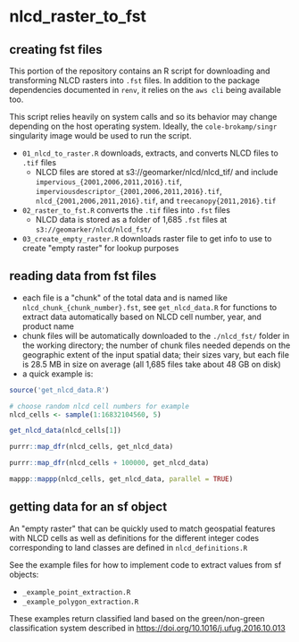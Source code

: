 # nlcd_raster_to_fst

## creating fst files

This portion of the repository contains an R script for downloading and transforming NLCD rasters into `.fst` files. In addition to the package dependencies documented in `renv`, it relies on the `aws cli` being available too.

This script relies heavily on system calls and so its behavior may change depending on the host operating system. Ideally, the `cole-brokamp/singr` singularity image would be used to run the script.

- `01_nlcd_to_raster.R` downloads, extracts, and converts NLCD files to `.tif` files
    - NLCD files are stored at s3://geomarker/nlcd/nlcd_tif/ and include `impervious_{2001,2006,2011,2016}.tif`, `imperviousdescriptor_{2001,2006,2011,2016}.tif`, `nlcd_{2001,2006,2011,2016}.tif`, and `treecanopy{2011,2016}.tif`
- `02_raster_to_fst.R` converts the `.tif` files into `.fst` files
    - NLCD data is stored as a folder of 1,685 `.fst` files at `s3://geomarker/nlcd/nlcd_fst/`
- `03_create_empty_raster.R` downloads raster file to get info to use to create "empty raster" for lookup purposes

## reading data from fst files

- each file is a "chunk" of the total data and is named like `nlcd_chunk_{chunk_number}.fst`, see `get_nlcd_data.R` for functions to extract data automatically based on NLCD cell number, year, and product name
- chunk files will be automatically downloaded to the `./nlcd_fst/` folder in the working directory; the number of chunk files needed depends on the geographic extent of the input spatial data; their sizes vary, but each file is 28.5 MB in size on average (all 1,685 files take about 48 GB on disk)
- a quick example is:

```r
source('get_nlcd_data.R')

# choose random nlcd cell numbers for example
nlcd_cells <- sample(1:16832104560, 5)

get_nlcd_data(nlcd_cells[1])

purrr::map_dfr(nlcd_cells, get_nlcd_data)

purrr::map_dfr(nlcd_cells + 100000, get_nlcd_data)

mappp::mappp(nlcd_cells, get_nlcd_data, parallel = TRUE)
```

## getting data for an sf object

An "empty raster" that can be quickly used to match geospatial features with NLCD cells as well as definitions for the different integer codes corresponding to land classes are defined in `nlcd_definitions.R`

See the example files for how to implement code to extract values from sf objects:

- `_example_point_extraction.R`
- `_example_polygon_extraction.R`

These examples return classified land based on the green/non-green classification system described in https://doi.org/10.1016/j.ufug.2016.10.013

